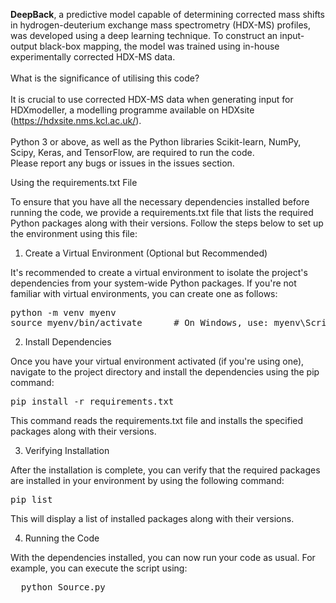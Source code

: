 <b>DeepBack</b>, a predictive model capable of determining corrected mass shifts in hydrogen-deuterium exchange mass spectrometry (HDX-MS) profiles, was developed using a deep learning technique. To construct an input-output black-box mapping, the model was trained using in-house experimentally corrected HDX-MS data. <br /><br />
What is the significance of utilising this code? <br />
<br /> It is crucial to use corrected HDX-MS data when generating input for HDXmodeller, a modelling programme available on HDXsite (https://hdxsite.nms.kcl.ac.uk/). <br /> <br /> Python 3 or above, as well as the Python libraries Scikit-learn, NumPy, Scipy, Keras, and TensorFlow, are required to run the code. 
<br> Please report any bugs or issues in the issues section.<br />

Using the requirements.txt File

To ensure that you have all the necessary dependencies installed before running the code, we provide a requirements.txt file that lists the required Python packages along with their versions. Follow the steps below to set up the environment using this file:
1. Create a Virtual Environment (Optional but Recommended)

It's recommended to create a virtual environment to isolate the project's dependencies from your system-wide Python packages. If you're not familiar with virtual environments, you can create one as follows:
<pre>python -m venv myenv
source myenv/bin/activate      # On Windows, use: myenv\Scripts\activate
</pre>



 2. Install Dependencies

Once you have your virtual environment activated (if you're using one), navigate to the project directory and install the dependencies using the pip command:

<pre>pip install -r requirements.txt
</pre>



This command reads the requirements.txt file and installs the specified packages along with their versions.

 3. Verifying Installation

After the installation is complete, you can verify that the required packages are installed in your environment by using the following command:

<pre>pip list
</pre>


This will display a list of installed packages along with their versions.

 4. Running the Code

With the dependencies installed, you can now run your code as usual. For example, you can execute the script using:

<pre>
  python Source.py
</pre>


